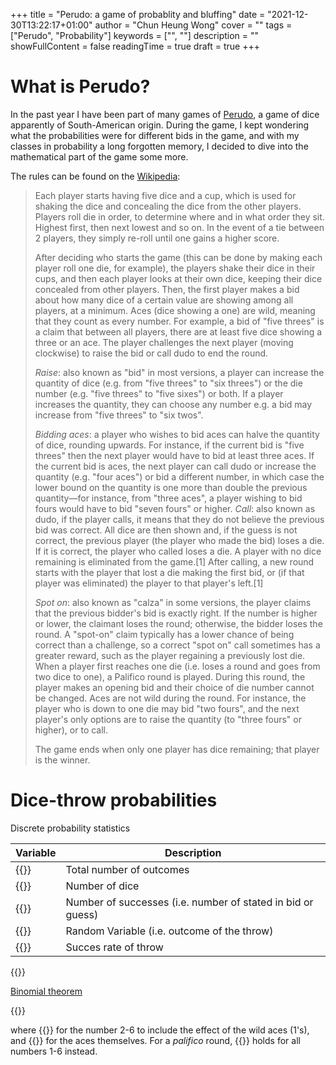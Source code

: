 +++ 
title = "Perudo: a game of probablity and bluffing" 
date = "2021-12-30T13:22:17+01:00" 
author = "Chun Heung Wong"
cover = "" 
tags = ["Perudo", "Probability"] 
keywords = ["", ""] 
description = "" 
showFullContent = false
readingTime = true 
draft = true
+++

# What is Perudo?
In the past year I have been part of many games of [Perudo](https://en.wikipedia.org/wiki/Dudo), a game of dice apparently of South-American origin. During the game, I kept wondering what the probabilities were for different bids in the game, and with my classes in probability a long forgotten memory, I decided to dive into the mathematical part of the game some more. 

The rules can be found on the [Wikipedia](https://en.wikipedia.org/wiki/Dudo):
> Each player starts having five dice and a cup, which is used for shaking the dice and concealing the dice from the other players. Players roll die in order, to determine where and in what order they sit. Highest first, then next lowest and so on. In the event of a tie between 2 players, they simply re-roll until one gains a higher score. 
> 
> After deciding who starts the game (this can be done by making each player roll one die, for example), the players shake their dice in their cups, and then each player looks at their own dice, keeping their dice concealed from other players. Then, the first player makes a bid about how many dice of a certain value are showing among all players, at a minimum. Aces (dice showing a one) are wild, meaning that they count as every number. For example, a bid of "five threes" is a claim that between all players, there are at least five dice showing a three or an ace. The player challenges the next player (moving clockwise) to raise the bid or call dudo to end the round.
> 
> *Raise*: also known as "bid" in most versions, a player can increase the quantity of dice (e.g. from "five threes" to "six threes") or the die number (e.g. "five threes" to "five sixes") or both. If a player increases the quantity, they can choose any number e.g. a bid may increase from "five threes" to "six twos".
> 
> *Bidding aces*: a player who wishes to bid aces can halve the quantity of dice, rounding upwards. For instance, if the current bid is "five threes" then the next player would have to bid at least three aces. If the current bid is aces, the next player can call dudo or increase the quantity (e.g. "four aces") or bid a different number, in which case the lower bound on the quantity is one more than double the previous quantity—for instance, from "three aces", a player wishing to bid fours would have to bid "seven fours" or higher.
> *Call*: also known as dudo, if the player calls, it means that they do not believe the previous bid was correct. All dice are then shown and, if the guess is not correct, the previous player (the player who made the bid) loses a die. If it is correct, the player who called loses a die. A player with no dice remaining is eliminated from the game.[1] After calling, a new round starts with the player that lost a die making the first bid, or (if that player was eliminated) the player to that player's left.[1]
>
> *Spot on*: also known as "calza" in some versions, the player claims that the previous bidder's bid is exactly right. If the number is higher or lower, the claimant loses the round; otherwise, the bidder loses the round. A "spot-on" claim typically has a lower chance of being correct than a challenge, so a correct "spot on" call sometimes has a greater reward, such as the player regaining a previously lost die.
When a player first reaches one die (i.e. loses a round and goes from two dice to one), a Palifico round is played. During this round, the player makes an opening bid and their choice of die number cannot be changed. Aces are not wild during the round. For instance, the player who is down to one die may bid "two fours", and the next player's only options are to raise the quantity (to "three fours" or higher), or to call.
>
> The game ends when only one player has dice remaining; that player is the winner.

# Dice-throw probabilities
Discrete probability statistics

| Variable | Description |
| --- | --- |
| {{<equation src="O">}} | Total number of outcomes |
| {{<equation src="n">}} | Number of dice |
| {{<equation src="k">}} | Number of successes (i.e. number of stated in bid or guess) |
| {{<equation src="X">}} | Random Variable (i.e. outcome of the throw) |
| {{<equation src="p">}} | Succes rate of throw | 

{{<equation src="N = 6^D" position="center">}}



[Binomial theorem](https://en.wikipedia.org/wiki/Binomial_distribution)

{{<equation src="Pr(X = k) = {n \choose k} p^k (1-p)^{n-k}">}}

where {{<equation src="p=2/6">}} for the number 2-6 to include the effect of the wild aces (1's), and {{<equation src="p=1/6">}} for the aces themselves. For a *palifico* round, {{<equation src="p=1/6">}} holds for all numbers 1-6 instead.